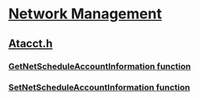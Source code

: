 # [Network Management](../_netmgmt/index.md)
## [Atacct.h](index.md)
### [GetNetScheduleAccountInformation function](../atacct/nf-atacct-getnetscheduleaccountinformation.md)
### [SetNetScheduleAccountInformation function](../atacct/nf-atacct-setnetscheduleaccountinformation.md)
